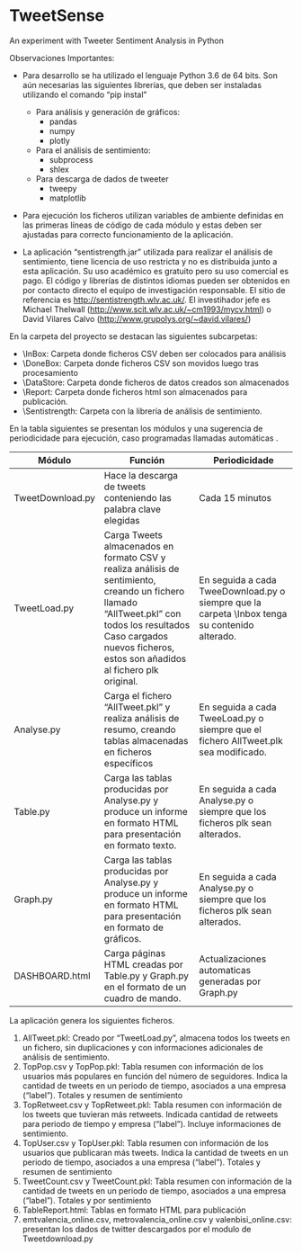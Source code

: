 # TweetSense
An experiment with Tweeter Sentiment Analysis in Python 

Observaciones Importantes: 
* Para desarrollo se ha utilizado el lenguaje Python 3.6 de 64 bits. Son aún necesarias las siguientes librerías, que deben ser instaladas utilizando el comando “pip instal” 
    * Para análisis y generación de gráficos: 
        * pandas 
	    * numpy 
	    * plotly 
	* Para el análisis de sentimiento: 
        * subprocess 
        * shlex 
	* Para descarga de dados de tweeter 
        * tweepy 
        * matplotlib 

* Para ejecución los ficheros utilizan variables de ambiente definidas en las primeras líneas de código de cada módulo y estas deben ser ajustadas para correcto funcionamiento de la aplicación. 

* La aplicación “sentistrength.jar” utilizada para realizar el análisis de sentimiento, tiene licencia de uso restricta y no es distribuida junto a esta aplicación. Su uso académico es gratuito pero su uso comercial es pago. El código y librerías de distintos idiomas pueden ser obtenidos en por contacto directo el equipo de investigación responsable. El sitio de referencia es http://sentistrength.wlv.ac.uk/. El investihador jefe es Michael Thelwall (http://www.scit.wlv.ac.uk/~cm1993/mycv.html) o David Vilares Calvo (http://www.grupolys.org/~david.vilares/) 
  
En la carpeta del proyecto se destacan las siguientes subcarpetas: 
* \InBox: Carpeta donde ficheros CSV deben ser colocados para análisis 
* \DoneBox: 	Carpeta 	donde 	ficheros 	CSV 	son 	movidos 	luego 	tras procesamiento 
* \DataStore: Carpeta donde ficheros de datos creados son almacenados 
* \Report: Carpeta donde ficheros html son almacenados para publicación. 
* \Sentistrength: Carpeta con la librería de análisis de sentimiento. 
 
En la tabla siguientes se presentan los módulos y una sugerencia de periodicidade para ejecución, caso programadas llamadas automáticas . 
 
Módulo | Función | Periodicidade
------------ | ------------- | ------------- 
TweetDownload.py | Hace la descarga de tweets conteniendo las palabra clave elegidas | Cada 15 minutos 
TweetLoad.py | Carga Tweets almacenados en formato CSV y realiza análisis de sentimiento, creando un fichero llamado “AllTweet.pkl” con todos los resultados Caso cargados nuevos ficheros, estos son añadidos al fichero plk original. | En seguida a cada TweeDownload.py o siempre que la carpeta \Inbox tenga su contenido alterado. 
Analyse.py | Carga el fichero “AllTweet.pkl” y realiza análisis de resumo, creando tablas almacenadas en ficheros específicos | En seguida a cada TweeLoad.py o siempre que el fichero AllTweet.plk sea modificado. 
Table.py | Carga las tablas producidas por Analyse.py y produce un informe en formato HTML para presentación en formato texto. | En seguida a cada Analyse.py o siempre que los ficheros plk sean alterados.
Graph.py | Carga las tablas producidas por Analyse.py y produce un informe en formato HTML para presentación en formato de gráficos. | En seguida a cada Analyse.py o siempre que los ficheros plk sean alterados. 
DASHBOARD.html | Carga páginas HTML creadas por Table.py y Graph.py en el formato de un cuadro de mando. | Actualizaciones automaticas generadas por Graph.py 
 
La aplicación genera los siguientes ficheros. 
1. AllTweet.pkl: Creado por “TweetLoad.py”, almacena todos los tweets en un fichero, sin duplicaciones y con informaciones adicionales de análisis de sentimiento. 
2.	TopPop.csv y TopPop.pkl: Tabla resumen con información de los usuarios más populares en función del número de seguidores. Indica la cantidad de tweets en un periodo de tiempo, asociados a una empresa (“label”). Totales y resumen de sentimiento 
3.	TopRetweet.csv y TopRetweet.pkl: Tabla resumen con información de los tweets que tuvieran más retweets. Indicada cantidad de retweets para periodo de tiempo y empresa (“label”). Incluye informaciones de sentimiento. 
4.	TopUser.csv y TopUser.pkl: Tabla resumen con información de los usuarios que publicaran más tweets. Indica la cantidad de tweets en un periodo de tiempo, asociados a una empresa (“label”). Totales y resumen de sentimiento 
5.	TweetCount.csv y TweetCount.pkl: Tabla resumen con información de la cantidad de tweets en un periodo de tiempo, asociados a una empresa (“label”). Totales y por sentimiento 
6.	TableReport.html: Tablas en formato HTML para publicación 
7.	emtvalencia_online.csv, metrovalencia_online.csv y valenbisi_online.csv: presentan los dados de twitter descargados por el modulo de Tweetdownload.py  
